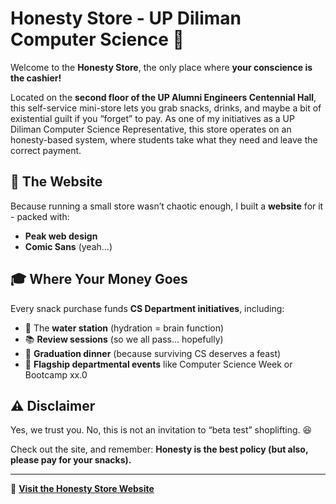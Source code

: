 # Honesty Store - UP Diliman Computer Science 🛒

Welcome to the **Honesty Store**, the only place where **your conscience is the cashier!**  

Located on the **second floor of the UP Alumni Engineers Centennial Hall**, this self-service mini-store lets you grab snacks, drinks, and maybe a bit of existential guilt if you “forget” to pay.  As one of my initiatives as a UP Diliman Computer Science Representative, this store operates on an honesty-based system, where students take what they need and leave the correct payment.

## 🤪 The Website  
Because running a small store wasn’t chaotic enough, I built a **website** for it - packed with:  
- **Peak web design**  
- **Comic Sans** (yeah...)  

## 🎓 Where Your Money Goes  
Every snack purchase funds **CS Department initiatives**, including:  
- 🚰 The **water station** (hydration = brain function)  
- 📚 **Review sessions** (so we all pass... hopefully)  
- 🎉 **Graduation dinner** (because surviving CS deserves a feast)
- 🏫 **Flagship departmental events** like Computer Science Week or Bootcamp xx.0

## ⚠️ Disclaimer  
Yes, we trust you. No, this is not an invitation to “beta test” shoplifting. 😆  

Check out the site, and remember: **Honesty is the best policy (but also, please pay for your snacks).**  

---
🔗 **[Visit the Honesty Store Website](https://butterr12.github.io/honesty-store/)**
